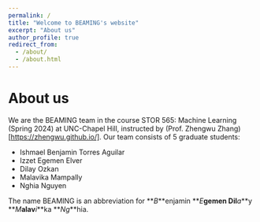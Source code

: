 ```yaml
---
permalink: /
title: "Welcome to BEAMING's website"
excerpt: "About us"
author_profile: true
redirect_from: 
  - /about/
  - /about.html
---
```


# About us
We are the BEAMING team in the course STOR 565: Machine Learning (Spring 2024) at UNC-Chapel Hill, instructed by (Prof. Zhengwu Zhang)[https://zhengwu.github.io/]. Our team consists of 5 graduate students:
  - Ishmael Benjamin Torres Aguilar
  - Izzet Egemen Elver
  - Dilay Ozkan
  - Malavika Mampally
  - Nghia Nguyen

The name BEAMING is an abbreviation for **_B_**enjamin **_E_**gemen Dil**_a_**y **_M_**alav**_i_**ka **_Ng_**hia. 
